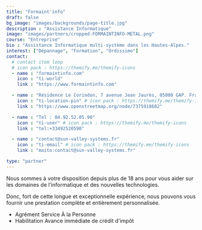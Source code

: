 ```yaml
---
title: "Formaint'info"
draft: false
bg_image: "images/backgrounds/page-title.jpg"
description : "Assistance Informatique"
image: "images/partners/cropped-FORMAINTINFO-METAL.png"
course: "Entreprise"
bio : "Assistance Informatique multi-système dans les Hautes-Alpes."
interest: ["Dépannage", "Formation", "Ordissimo"]
contact:
  # contact item loop
  # icon pack : https://themify.me/themify-icons
  - name : "formaintinfo.com"
    icon : "ti-world"
    link : "https://www.formaintinfo.com"

  - name : "Résidence Le Corindon, 7 avenue Jean Jaurès, 05000 GAP. France"
    icon : "ti-location-pin" # icon pack : https://themify.me/themify-icons
    link : "https://www.openstreetmap.org/node/7375918682"

  - name : "Tel : 04.92.52.05.90"
    icon : "ti-user" # icon pack : https://themify.me/themify-icons
    link : "tel:+33492520590"

  - name : "contact@sun-valley-systems.fr"
    icon : "ti-email" # icon pack : https://themify.me/themify-icons
    link : "maito:contact@sun-valley-systems.fr"

type: "partner"
---
```


Nous sommes à votre disposition depuis plus de 18 ans pour vous aider sur les domaines de l’informatique et des nouvelles technologies.

Donc, fort de cette longue et exceptionnelle expérience, nous pouvons vous fournir une prestation complète et entièrement personnalisée.

* Agrément Service À la Personne
* Habilitation Avance immédiate de crédit d'impôt

